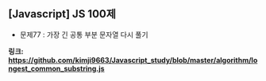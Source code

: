 ## [Javascript] JS 100제
- 문제77 : 가장 긴 공통 부분 문자열 다시 풀기

**링크: https://github.com/kimji9663/Javascript_study/blob/master/algorithm/longest_common_substring.js**
